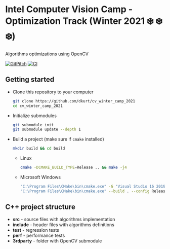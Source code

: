 # Intel Computer Vision Camp - Optimization Track (Winter 2021 :snowflake: :snowflake: :snowflake:)

Algorithms optimizations using OpenCV

[![GitPitch](https://gitpitch.com/assets/badge.svg)](https://gitpitch.com/dkurt/cv_winter_camp_2021)
[![CI](https://github.com/dkurt/cv_winter_camp_2021/workflows/CI/badge.svg?branch=master)](https://github.com/dkurt/cv_winter_camp_2021/actions?query=branch%3Amaster)

## Getting started

* Clone this repository to your computer
  ```sh
  git clone https://github.com/dkurt/cv_winter_camp_2021
  cd cv_winter_camp_2021
  ```

* Initialize submodules
  ```sh
  git submodule init
  git submodule update --depth 1
  ```

* Build a project (make sure if `cmake` installed)
  ```sh
  mkdir build && cd build
  ```

  * Linux
    ```sh
    cmake -DCMAKE_BUILD_TYPE=Release .. && make -j4
    ```

  * Microsoft Windows
    ```sh
    "C:\Program Files\CMake\bin\cmake.exe" -G "Visual Studio 16 2019" -A x64 ..
    "C:\Program Files\CMake\bin\cmake.exe" --build . --config Release -j 4
    ```

## C++ project structure
* **src** - source files with algorithms implementation
* **include** - header files with algorithms definitions
* **test** - regression tests
* **perf** - performance tests
* **3rdparty** - folder with OpenCV submodule
